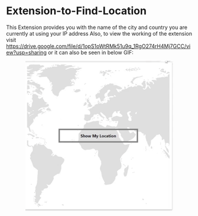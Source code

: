 # Extension-to-Find-Location
This Extension provides you with the name of the city and country you are currently at using your IP address
Also, to view the working of the extension visit https://drive.google.com/file/d/1opS1oWtRMk51u9q_1RgO274rH4Mj7GCC/view?usp=sharing or it can also be seen in below GIF:
<div id="header" align="center">
  <img src="https://github.com/Vedantshah007/Extension-to-Find-Location/blob/main/Location%20Finder.gif" width="400"/>
</div>
